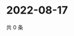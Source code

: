 # 2022-08-17

共 0 条

<!-- BEGIN WEIBO -->
<!-- 最后更新时间 Wed Aug 17 2022 08:31:28 GMT+0800 (China Standard Time) -->

<!-- END WEIBO -->
